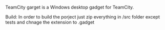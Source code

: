 TeamCity garget is a Windows desktop gadget for TeamCity.

Build:
In order to build the porject just zip everything in /src folder except tests 
and chnage the extension to .gadget